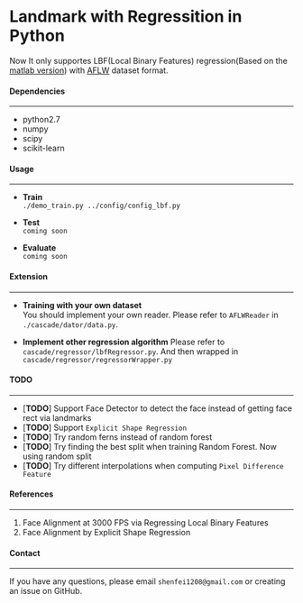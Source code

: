 Landmark with Regressition in Python
====
Now It only supportes LBF(Local Binary Features) regression(Based on the [matlab version](https://github.com/jwyang/face-alignment)) with [AFLW](http://lrs.icg.tugraz.at/research/aflw/) dataset format.      

#### __Dependencies__    
---    
* python2.7    
* numpy    
* scipy    
* scikit-learn    

#### __Usage__    
---    

* __Train__    
`./demo_train.py ../config/config_lbf.py`    

* __Test__    
`coming soon`

* __Evaluate__   
`coming soon`    

#### __Extension__
---    
* __Training with your own dataset__    
You should implement your own reader. Please refer to `AFLWReader` in `./cascade/dator/data.py`.

* __Implement other regression algorithm__ 
Please refer to `cascade/regressor/lbfRegressor.py`. And then wrapped in `cascade/regressor/regressorWrapper.py`


#### __TODO__    
---     
* [__TODO__] Support Face Detector to detect the face instead of getting face rect via landmarks
* [__TODO__] Support `Explicit Shape Regression`    
* [__TODO__] Try random ferns instead of random forest   
* [__TODO__] Try finding the best split when training Random Forest. Now using random split    
* [__TODO__] Try different interpolations when computing `Pixel Difference Feature`      



#### __References__    
---    
1. Face Alignment at 3000 FPS via Regressing Local Binary Features    
2. Face Alignment by Explicit Shape Regression

#### __Contact__    
---    
If you have any questions, please email `shenfei1208@gmail.com` or creating an issue on GitHub.
